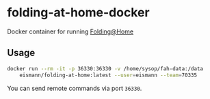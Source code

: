 # folding-at-home-docker

Docker container for running [Folding@Home](https://foldingathome.org/)

## Usage

```bash
docker run --rm -it -p 36330:36330 -v /home/sysop/fah-data:/data
    eismann/folding-at-home:latest --user=eismann --team=70335
```

You can send remote commands via port `36330`.
